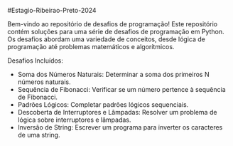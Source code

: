 ﻿﻿#Estagio-Ribeirao-Preto-2024

Bem-vindo ao repositório de desafios de programação! Este repositório contém soluções para uma série de desafios de programação em Python. Os desafios abordam uma variedade de conceitos, desde lógica de programação até problemas matemáticos e algorítmicos.

Desafios Incluídos:
- Soma dos Números Naturais: Determinar a soma dos primeiros N números naturais.
- Sequência de Fibonacci: Verificar se um número pertence à sequência de Fibonacci.
- Padrões Lógicos: Completar padrões lógicos sequenciais.
- Descoberta de Interruptores e Lâmpadas: Resolver um problema de lógica sobre interruptores e lâmpadas.
- Inversão de String: Escrever um programa para inverter os caracteres de uma string.
